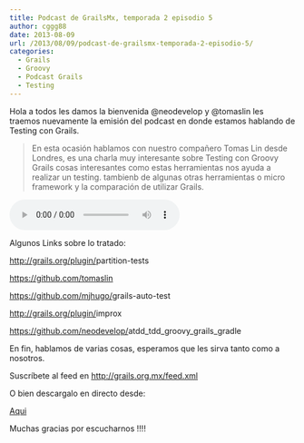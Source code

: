 ```yaml
---
title: Podcast de GrailsMx, temporada 2 episodio 5
author: cggg88
date: 2013-08-09
url: /2013/08/09/podcast-de-grailsmx-temporada-2-episodio-5/
categories:
  - Grails
  - Groovy
  - Podcast Grails
  - Testing
---
```

Hola a todos les damos la bienvenida @neodevelop y @tomaslin les traemos nuevamente la emisión del podcast en donde estamos hablando de Testing con Grails.

> En esta ocasión hablamos con nuestro compañero Tomas Lin desde Londres, es una charla muy interesante sobre Testing con Groovy Grails cosas interesantes como estas herramientas nos ayuda a realizar un testing. tambienb de algunas otras herramientas o micro framework y la comparación de utilizar Grails.

<audio width="300" height="32" controls="controls"><source src="http://media.grails.org.mx.s3.amazonaws.com/podcast/temporada02/02x05.mp3" type="audio/mpeg" /></audio>

Algunos Links sobre lo tratado:

<a href="http://grails.org/plugin/partition-tests" target="_blank">http://grails.org/plugin/<wbr />partition-tests</a>

<a href="https://github.com/tomaslin" target="_blank">https://github.com/tomaslin</a>

<a href="https://github.com/mjhugo/grails-auto-test" target="_blank">https://github.com/mjhugo/<wbr />grails-auto-test</a>

<a href="http://grails.org/plugin/improx" target="_blank">http://grails.org/plugin/<wbr />improx</a>

<a href="https://github.com/neodevelop/atdd_tdd_groovy_grails_gradle" target="_blank">https://github.com/neodevelop/<wbr />atdd_tdd_groovy_grails_gradle</a>

En fin, hablamos de varias cosas, esperamos que les sirva tanto como a nosotros.

Suscríbete al feed en <http://grails.org.mx/feed.xml>

O bien descargalo en directo desde:

[Aqui][1]

Muchas gracias por escucharnos !!!!

 [1]: http://media.grails.org.mx.s3.amazonaws.com/podcast/temporada02/02x05.mp3